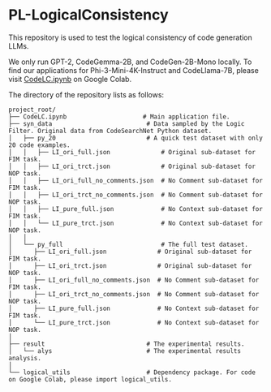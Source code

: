 # PL-LogicalConsistency
This repository is used to test the logical consistency of code generation LLMs.   

We only run GPT-2, CodeGemma-2B, and CodeGen-2B-Mono locally.
To find our applications for Phi-3-Mini-4K-Instruct and CodeLlama-7B, please visit [CodeLC.ipynb](https://colab.research.google.com/drive/1kMmLhe2VuIQl4IgM50cO0yh8fh8y7Fos#scrollTo=mI7tKa5zhPPm) on Google Colab.

The directory of the repository lists as follows:

```
project_root/
├── CodeLC.ipynb                     # Main application file.
├── syn_data                          # Data sampled by the Logic Filter. Original data from CodeSearchNet Python dataset.
│   ├── py_20                         # A quick test dataset with only 20 code examples.
│   │   ├── LI_ori_full.json              # Original sub-dataset for FIM task.
│   │   ├── LI_ori_trct.json              # Original sub-dataset for NOP task.
│   │   ├── LI_ori_full_no_comments.json  # No Comment sub-dataset for FIM task.
│   │   ├── LI_ori_trct_no_comments.json  # No Comment sub-dataset for NOP task.
│   │   ├── LI_pure_full.json             # No Context sub-dataset for FIM task.
│   │   └── LI_pure_trct.json             # No Context sub-dataset for NOP task.
│   │
│   └── py_full                           # The full test dataset.
│      ├── LI_ori_full.json              # Original sub-dataset for FIM task.
│      ├── LI_ori_trct.json              # Original sub-dataset for NOP task.
│      ├── LI_ori_full_no_comments.json  # No Comment sub-dataset for FIM task.
│      ├── LI_ori_trct_no_comments.json  # No Comment sub-dataset for NOP task.
│      ├── LI_pure_full.json             # No Context sub-dataset for FIM task.
│      └── LI_pure_trct.json             # No Context sub-dataset for NOP task.
│
├── result                            # The experimental results.
│   └── alys                          # The experimental results analysis.
│
└── logical_utils                     # Dependency package. For code on Google Colab, please import logical_utils.
